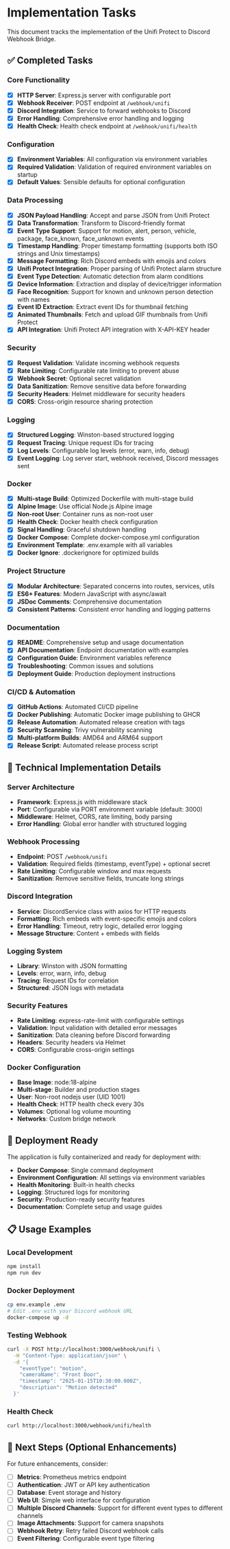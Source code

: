 # Implementation Tasks

This document tracks the implementation of the Unifi Protect to Discord Webhook Bridge.

## ✅ Completed Tasks

### Core Functionality

- [x] **HTTP Server**: Express.js server with configurable port
- [x] **Webhook Receiver**: POST endpoint at `/webhook/unifi`
- [x] **Discord Integration**: Service to forward webhooks to Discord
- [x] **Error Handling**: Comprehensive error handling and logging
- [x] **Health Check**: Health check endpoint at `/webhook/unifi/health`

### Configuration

- [x] **Environment Variables**: All configuration via environment variables
- [x] **Required Validation**: Validation of required environment variables on startup
- [x] **Default Values**: Sensible defaults for optional configuration

### Data Processing

- [x] **JSON Payload Handling**: Accept and parse JSON from Unifi Protect
- [x] **Data Transformation**: Transform to Discord-friendly format
- [x] **Event Type Support**: Support for motion, alert, person, vehicle, package, face_known, face_unknown events
- [x] **Timestamp Handling**: Proper timestamp formatting (supports both ISO strings and Unix timestamps)
- [x] **Message Formatting**: Rich Discord embeds with emojis and colors
- [x] **Unifi Protect Integration**: Proper parsing of Unifi Protect alarm structure
- [x] **Event Type Detection**: Automatic detection from alarm conditions
- [x] **Device Information**: Extraction and display of device/trigger information
- [x] **Face Recognition**: Support for known and unknown person detection with names
- [x] **Event ID Extraction**: Extract event IDs for thumbnail fetching
- [x] **Animated Thumbnails**: Fetch and upload GIF thumbnails from Unifi Protect
- [x] **API Integration**: Unifi Protect API integration with X-API-KEY header

### Security

- [x] **Request Validation**: Validate incoming webhook requests
- [x] **Rate Limiting**: Configurable rate limiting to prevent abuse
- [x] **Webhook Secret**: Optional secret validation
- [x] **Data Sanitization**: Remove sensitive data before forwarding
- [x] **Security Headers**: Helmet middleware for security headers
- [x] **CORS**: Cross-origin resource sharing protection

### Logging

- [x] **Structured Logging**: Winston-based structured logging
- [x] **Request Tracing**: Unique request IDs for tracing
- [x] **Log Levels**: Configurable log levels (error, warn, info, debug)
- [x] **Event Logging**: Log server start, webhook received, Discord messages sent

### Docker

- [x] **Multi-stage Build**: Optimized Dockerfile with multi-stage build
- [x] **Alpine Image**: Use official Node.js Alpine image
- [x] **Non-root User**: Container runs as non-root user
- [x] **Health Check**: Docker health check configuration
- [x] **Signal Handling**: Graceful shutdown handling
- [x] **Docker Compose**: Complete docker-compose.yml configuration
- [x] **Environment Template**: .env.example with all variables
- [x] **Docker Ignore**: .dockerignore for optimized builds

### Project Structure

- [x] **Modular Architecture**: Separated concerns into routes, services, utils
- [x] **ES6+ Features**: Modern JavaScript with async/await
- [x] **JSDoc Comments**: Comprehensive documentation
- [x] **Consistent Patterns**: Consistent error handling and logging patterns

### Documentation

- [x] **README**: Comprehensive setup and usage documentation
- [x] **API Documentation**: Endpoint documentation with examples
- [x] **Configuration Guide**: Environment variables reference
- [x] **Troubleshooting**: Common issues and solutions
- [x] **Deployment Guide**: Production deployment instructions

### CI/CD & Automation

- [x] **GitHub Actions**: Automated CI/CD pipeline
- [x] **Docker Publishing**: Automatic Docker image publishing to GHCR
- [x] **Release Automation**: Automated release creation with tags
- [x] **Security Scanning**: Trivy vulnerability scanning
- [x] **Multi-platform Builds**: AMD64 and ARM64 support
- [x] **Release Script**: Automated release process script

## 🔧 Technical Implementation Details

### Server Architecture

- **Framework**: Express.js with middleware stack
- **Port**: Configurable via PORT environment variable (default: 3000)
- **Middleware**: Helmet, CORS, rate limiting, body parsing
- **Error Handling**: Global error handler with structured logging

### Webhook Processing

- **Endpoint**: POST `/webhook/unifi`
- **Validation**: Required fields (timestamp, eventType) + optional secret
- **Rate Limiting**: Configurable window and max requests
- **Sanitization**: Remove sensitive fields, truncate long strings

### Discord Integration

- **Service**: DiscordService class with axios for HTTP requests
- **Formatting**: Rich embeds with event-specific emojis and colors
- **Error Handling**: Timeout, retry logic, detailed error logging
- **Message Structure**: Content + embeds with fields

### Logging System

- **Library**: Winston with JSON formatting
- **Levels**: error, warn, info, debug
- **Tracing**: Request IDs for correlation
- **Structured**: JSON logs with metadata

### Security Features

- **Rate Limiting**: express-rate-limit with configurable settings
- **Validation**: Input validation with detailed error messages
- **Sanitization**: Data cleaning before Discord forwarding
- **Headers**: Security headers via Helmet
- **CORS**: Configurable cross-origin settings

### Docker Configuration

- **Base Image**: node:18-alpine
- **Multi-stage**: Builder and production stages
- **User**: Non-root nodejs user (UID 1001)
- **Health Check**: HTTP health check every 30s
- **Volumes**: Optional log volume mounting
- **Networks**: Custom bridge network

## 🚀 Deployment Ready

The application is fully containerized and ready for deployment with:

- **Docker Compose**: Single command deployment
- **Environment Configuration**: All settings via environment variables
- **Health Monitoring**: Built-in health checks
- **Logging**: Structured logs for monitoring
- **Security**: Production-ready security features
- **Documentation**: Complete setup and usage guides

## 📋 Usage Examples

### Local Development

```bash
npm install
npm run dev
```

### Docker Deployment

```bash
cp env.example .env
# Edit .env with your Discord webhook URL
docker-compose up -d
```

### Testing Webhook

```bash
curl -X POST http://localhost:3000/webhook/unifi \
  -H "Content-Type: application/json" \
  -d '{
    "eventType": "motion",
    "cameraName": "Front Door",
    "timestamp": "2025-01-15T10:30:00.000Z",
    "description": "Motion detected"
  }'
```

### Health Check

```bash
curl http://localhost:3000/webhook/unifi/health
```

## 🎯 Next Steps (Optional Enhancements)

For future enhancements, consider:

- [ ] **Metrics**: Prometheus metrics endpoint
- [ ] **Authentication**: JWT or API key authentication
- [ ] **Database**: Event storage and history
- [ ] **Web UI**: Simple web interface for configuration
- [ ] **Multiple Discord Channels**: Support for different event types to different channels
- [ ] **Image Attachments**: Support for camera snapshots
- [ ] **Webhook Retry**: Retry failed Discord webhook calls
- [ ] **Event Filtering**: Configurable event type filtering
